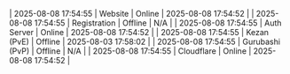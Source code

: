 | 2025-08-08 17:54:55 | Website | Online | 2025-08-08 17:54:52 |
| 2025-08-08 17:54:55 | Registration | Offline | N/A |
| 2025-08-08 17:54:55 | Auth Server | Online | 2025-08-08 17:54:52 |
| 2025-08-08 17:54:55 | Kezan (PvE) | Offline | 2025-08-03 17:58:02 |
| 2025-08-08 17:54:55 | Gurubashi (PvP) | Offline | N/A |
| 2025-08-08 17:54:55 | Cloudflare | Online | 2025-08-08 17:54:52 |
